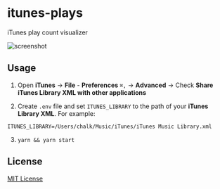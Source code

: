 # itunes-plays
iTunes play count visualizer

![screenshot](https://i.imgur.com/YAqVzIa.png)

## Usage
1. Open **iTunes** -> **File** - **Preferences** `⌘,` -> **Advanced** -> Check **Share iTunes Library XML with other applications**

2. Create `.env` file and set `ITUNES_LIBRARY` to the path of your **iTunes Library XML**. For example:
```
ITUNES_LIBRARY=/Users/chalk/Music/iTunes/iTunes Music Library.xml
```

3. `yarn && yarn start`

## License
[MIT License](LICENSE)
